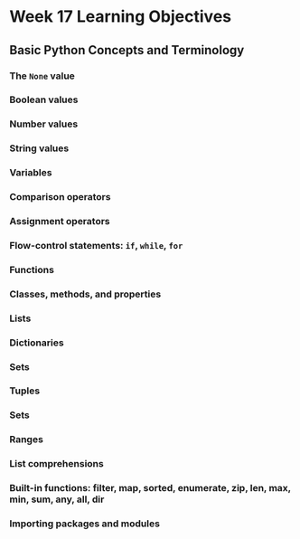 # Week 17 Learning Objectives

## Basic Python Concepts and Terminology
### The `None` value
### Boolean values
### Number values
### String values
### Variables
### Comparison operators
### Assignment operators
### Flow-control statements: `if`, `while`, `for`
### Functions
### Classes, methods, and properties
### Lists
### Dictionaries
### Sets
### Tuples
### Sets
### Ranges
### List comprehensions
### Built-in functions: filter, map, sorted, enumerate, zip, len, max, min, sum, any, all, dir
### Importing packages and modules
